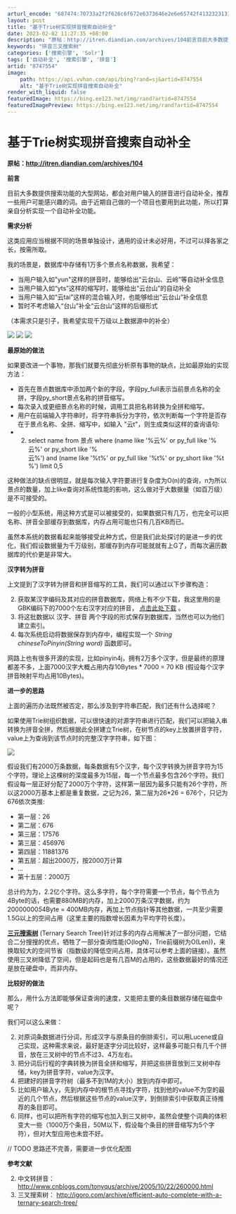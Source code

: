 ```yaml
---
arturl_encode: "687474:70733a2f2f626c6f672e6373646e2e6e65742f413232313133:332f61727469636c652f64657461696c732f38373437353534"
layout: post
title: "基于Trie树实现拼音搜索自动补全"
date: 2023-02-02 11:27:35 +08:00
description: "原帖：http://itren.diandian.com/archives/104前言目前大多数提供"
keywords: "拼音三叉搜索树"
categories: ['搜索引擎', 'Solr']
tags: ['自动补全', '搜索引擎', '拼音']
artid: "8747554"
image:
    path: https://api.vvhan.com/api/bing?rand=sj&artid=8747554
    alt: "基于Trie树实现拼音搜索自动补全"
render_with_liquid: false
featuredImage: https://bing.ee123.net/img/rand?artid=8747554
featuredImagePreview: https://bing.ee123.net/img/rand?artid=8747554
---
```


# 基于Trie树实现拼音搜索自动补全

**原帖：http://itren.diandian.com/archives/104**

**前言**

目前大多数提供搜索功能的大型网站，都会对用户输入的拼音进行自动补全，推荐一些用户可能感兴趣的词。由于近期自己做的一个项目也要用到此功能，所以打算亲自分析实现一个自动补全功能。
  
**需求分析**
  
这类应用应当根据不同的场景单独设计，通用的设计未必好用，不过可以择各家之长，按需所取。
  
我的场景是，数据库中存储有1万多个景点名称数据，我希望：
  

* 当用户输入如"yun"这样的拼音时，能够给出“云台山、云岭”等自动补全信息
* 当用户输入如“yts”这样的缩写时，能够给出“云台山”的自动补全
* 当用户输入如“云tai”这样的混合输入时，也能够给出“云台山”补全信息
* 暂时不考虑输入“台山”补全“云台山”这样的后缀形式

  
（本需求只是引子，我希望实现千万级以上数据源中的补全）
  
  
[![](http://m2.img.libdd.com/farm5/2012/1115/16/D2F05120C41924025EB7B1735B4FDD3FF8531FA0B2FEF_500_194.jpg)](http://www.sobuhu.com/wp-content/uploads/2012/05/16.png)
[![](http://m3.img.libdd.com/farm5/2012/1115/16/66A513A09E1E62D373A92D1E59AC147402848B8FF1B12_500_178.jpg)](http://www.sobuhu.com/wp-content/uploads/2012/05/22.png)
[![](http://m1.img.libdd.com/farm4/2012/1115/16/C0BFD4AE9F43060F06107DDCE1E8B98B702179D82FBB0_500_196.jpg)](http://www.sobuhu.com/wp-content/uploads/2012/05/31.png)
  
**最原始的做法**
  
如果要改进一个事物，那我们就要先彻底分析原有事物的缺点，比如最原始的实现方法：
  

* 首先在景点数据库中添加两个新的字段，字段py_full表示当前景点名称的全拼，字段py_short景点名称的拼音缩写。
* 每次录入或更细景点名称的时候，调用工具把名称转换为全拼和缩写。
* 用户在前端输入字符串时，将字符串拆分为字符，依次判断每一个字符是否存在于景点名称、全拼、缩写中，如输入 "云t"，则生成类似这样的查询语句:
* 2. select name from 景点 where (name like '%云%' or py_full like '%云%' or py_short like '%云%') and (name like '%t%' or py_full like '%t%' or py_short like '%t%') limit 0,5

  
这种做法的缺点很明显，就是每次输入字符要进行复杂度为O(n)的查询，n为所以景点的数量，加上like查询对系统性能的影响，这么做对于大数据量（如百万级）是不可接受的。
  
一般的小型系统，用这种方式是可以被接受的，如果数据只有几万，也完全可以把名称、拼音全部缓存到数据库，内存占用可能也只有几百KB而已。
  
虽然本系统的数据看起来能够接受此种方式，但是我们此处探讨的是进一步的优化，我们假设数据量为千万级别，那缓存到内存可能就就有上G了，而每次遍历数据库的代价更是非常大。
  
**汉字转为拼音**
  
上文提到了汉字转为拼音和拼音缩写的工具，我们可以通过以下步骤构造：
  

2. 获取某汉字编码及其对应的拼音数据库，网络上有不少下载，我这里用的是GBK编码下的7000个左右汉字对应的拼音，
   [点击此处下载](http://www.sobuhu.com/wp-content/uploads/2012/05/pinyin.zip)
   。
3. 将这批数据以 汉字、拼音 两个字段的形式保存到数据库，当然也可以为他们建立索引。
4. 每次系统启动将数据保存到内存中，编程实现一个
   *String chineseToPinyin(String word)*
   函数即可。

  
网路上也有很多开源的实现，比如pinyin4j，拥有2万多个汉字，但是最终的原理都差不多，上面7000汉字大概占用内存10Bytes * 7000 = 70 KB (假设每个汉字拼音映射平均占用10Bytes)。
  
**进一步的思路**
  
上面的遍历办法既然被否定，那么涉及到字符串匹配，我们还有什么选择呢？
  
如果使用Trie树组织数据，可以很快速的对源字符串进行匹配，我们可以把输入串转换为拼音全拼，然后根据此全拼建立Trie树，在树节点的key上放置拼音字符，value上为查询到该节点时的完整汉字字符串，如下图：
  
[![](http://m1.img.libdd.com/farm5/2012/1115/16/BC8E4E39B576151EAE7A072E8BD1716F1A8B8CCFF27F5_500_376.jpg)](http://www.sobuhu.com/wp-content/uploads/2012/05/17.png)
  
假设我们有2000万条数据，每条数据有5个汉字，每个汉字转换为拼音字符为15个字符。理论上这棵树的深度最多为15层，每一个节点最多包含26个字符。我们假设每一层正好分配了2000万个字符，这样第一层因为最多只能有26个字符，所以这2000万基本上都是重复数据，之记为26，第二层为26*26 = 676个，只记为676依次类推:
  

* 第一层：26
* 第二层：676
* 第三层：17576
* 第三层：456976
* 第四层：11881376
* 第五层：超出2000万，按2000万计算
* ...
* 第十五层：2000万

  
总计约为为，2.2亿个字符。这么多字符，每个字符需要一个节点，每个节点为4Byte的话，也需要880MB的内存，加上2000万条汉字数据，约为20000000*5*4Byte = 400MB内存，再加上节点指针等其他数据，一共至少需要1.5G以上的空间占用（这里主要的指数增长因素为平均字符长度）。
  
**[三元搜索树](http://www.sobuhu.com/archives/108 "三叉搜索树(Ternary Search Tree)分析")**
(Ternary Search Tree)针对过多的内存占用解决了一部分问题，它结合二分搜搜的优点，牺牲了一部分查询性能(O(logN)，Trie前缀树为O(Len))，来换取较大的空间节省（指数级的降低空间占用，具体可以参考上面的链接）。虽然使用三叉树降低了空间，但是起码也是有几百M的占用的，这些数据最好的情况还是放在硬盘中，而非内存。
  
**比较好的做法**
  
那么，用什么方法即能够保证查询的速度，又能把主要的条目数据存储在磁盘中呢？
  
我们可以这么来做：
  

2. 对原词条数据进行分词，形成汉字与原条目的倒排索引，可以用Lucene或自己实现，这种需求来说，最好是逐字分词比较好，这样最多可能只有几千个拼音，放在三叉树中的节点不过3、4万左右。
3. 把分词后行程的字典转换为拼音全拼和缩写，并把这些拼音放到三叉树中存储，key为拼音字符，value为汉字。
4. 把建好的拼音字符树（最多不到1M的大小）放到内存中即可。
5. 比如用户输入y，先到内存中的根节点寻找y字符，找到他的value不为空的最近的几个节点，然后根据这些节点的value汉字，到倒排索引中获取真正待推荐的条目即可。
6. 同样，也可以把所有字符的缩写也加入到三叉树中，虽然会使整个词典的体积变大一些（1000万个条目，50M以下，假设每个条目的拼音缩写为5个字符），但对大型应用也未尝不好。

  
// TODO 思路还不完善，需要进一步优化配图
  
  
**参考文献**
  

2. 中文转拼音：
   <http://www.cnblogs.com/tonyqus/archive/2005/10/22/260000.html>
3. 三叉搜索树：
   <http://igoro.com/archive/efficient-auto-complete-with-a-ternary-search-tree/>
